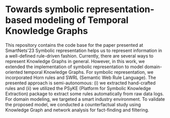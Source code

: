 # Towards symbolic representation-based modeling of Temporal Knowledge Graphs
This repository contains the code base for the paper presented at SmartNets'23
Symbolic representation helps us to represent information in a well-defined rule-driven fashion. Currently, there are several ways to represent Knowledge Graphs in general. However, in this work, we extended the implementation of symbolic representation to model domain-oriented temporal Knowledge Graphs. For symbolic representation, we incorporated Horn rules and SWRL (Semantic Web Rule Language). The presented approach is semi-autonomous: (i) we extracted hand-crafted rules and (ii) we utilized the PSyKE (Platform for Symbolic Knowledge Extraction) package to extract some rules automatically from raw data logs. For domain modeling, we targeted a smart industry environment. To validate the proposed model, we conducted a counterfactual study using Knowledge Graph and network analysis for fact-finding and filtering.
